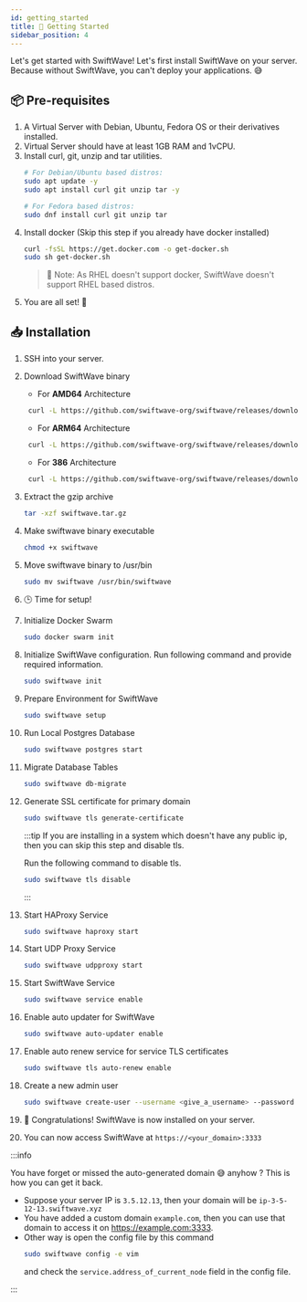 ```yaml
---
id: getting_started
title: 🚀 Getting Started
sidebar_position: 4
---
```


Let's get started with SwiftWave!
Let's first install SwiftWave on your server. Because without SwiftWave, you can't deploy your applications. 😅

## 📦 Pre-requisites
1. A Virtual Server with Debian, Ubuntu, Fedora OS or their derivatives installed.
2. Virtual Server should have at least 1GB RAM and 1vCPU.
3. Install curl, git, unzip and tar utilities.
    ```bash
    # For Debian/Ubuntu based distros:
    sudo apt update -y
    sudo apt install curl git unzip tar -y

    # For Fedora based distros:
    sudo dnf install curl git unzip tar
    ```
4. Install docker (Skip this step if you already have docker installed)
    ```bash
    curl -fsSL https://get.docker.com -o get-docker.sh
    sudo sh get-docker.sh
    ```
    > 📌 Note: As RHEL doesn't support docker, SwiftWave doesn't support RHEL based distros.
5. You are all set! 🎉

## 📥 Installation
1. SSH into your server.

2. Download SwiftWave binary
   - For **AMD64** Architecture
   ```bash
    curl -L https://github.com/swiftwave-org/swiftwave/releases/download/1.0.0/swiftwave-1.0.0-linux-amd64.tar.gz -o swiftwave.tar.gz
   ```
   - For **ARM64** Architecture
   ```bash
    curl -L https://github.com/swiftwave-org/swiftwave/releases/download/1.0.0/swiftwave-1.0.0-linux-arm64.tar.gz -o swiftwave.tar.gz
   ```
   - For **386** Architecture
   ```bash
    curl -L https://github.com/swiftwave-org/swiftwave/releases/download/1.0.0/swiftwave-1.0.0-linux-386.tar.gz -o swiftwave.tar.gz
   ```
3. Extract the gzip archive
    ```bash
    tar -xzf swiftwave.tar.gz
    ```
4. Make swiftwave binary executable
    ```bash
    chmod +x swiftwave
    ```
5. Move swiftwave binary to /usr/bin
    ```bash
    sudo mv swiftwave /usr/bin/swiftwave
    ```
6. 🕒 Time for setup!
7. Initialize Docker Swarm
    ```bash
    sudo docker swarm init
    ```
8. Initialize SwiftWave configuration. Run following command and provide required information.
    ```bash
    sudo swiftwave init
    ```
9. Prepare Environment for SwiftWave
    ```bash
    sudo swiftwave setup
    ```
10. Run Local Postgres Database
    ```bash
    sudo swiftwave postgres start
    ```
11. Migrate Database Tables
    ```bash
    sudo swiftwave db-migrate
    ```
12. Generate SSL certificate for primary domain
    ```bash
    sudo swiftwave tls generate-certificate
    ```
    :::tip
    If you are installing in a system which doesn't have any public ip, then you can skip this step and disable tls.

    Run the following command to disable tls.
    ```bash title="Disable TLS"
    sudo swiftwave tls disable
    ```
    :::
13. Start HAProxy Service
    ```bash
    sudo swiftwave haproxy start
    ```
14. Start UDP Proxy Service
    ```bash
    sudo swiftwave udpproxy start
    ```
15. Start SwiftWave Service
    ```bash
    sudo swiftwave service enable
    ```
16. Enable auto updater for SwiftWave
    ```bash
    sudo swiftwave auto-updater enable
    ```
17. Enable auto renew service for service TLS certificates
    ```bash
    sudo swiftwave tls auto-renew enable
    ```
18. Create a new admin user
    ```bash
    sudo swiftwave create-user --username <give_a_username> --password <give_a_strong_password>
    ```
19. 🎉 Congratulations! SwiftWave is now installed on your server. 
20. You can now access SwiftWave at `https://<your_domain>:3333`

:::info

You have forget or missed the auto-generated domain 😅 anyhow ? This is how you can get it back.
 - Suppose your server IP is `3.5.12.13`, then your domain will be `ip-3-5-12-13.swiftwave.xyz`
 - You have added a custom domain `example.com`, then you can use that domain to access it on https://example.com:3333.
 - Other way is open the config file by this command
    ```bash
    sudo swiftwave config -e vim
    ```
    and check the `service.address_of_current_node` field in the config file.

:::